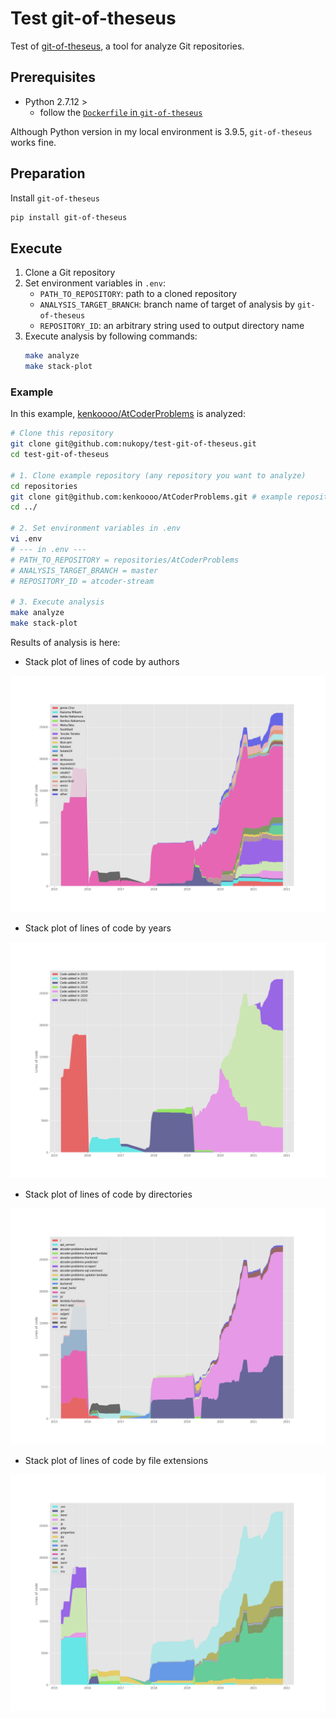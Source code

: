 # Test git-of-theseus

Test of [git-of-theseus](https://github.com/erikbern/git-of-theseus), a tool for analyze Git repositories.

## Prerequisites

- Python 2.7.12 >
  - follow the [`Dockerfile` in `git-of-theseus`](https://github.com/erikbern/git-of-theseus/blob/master/Dockerfile)

Although Python version in my local environment is 3.9.5, `git-of-theseus` works fine.

## Preparation

Install `git-of-theseus`

```sh
pip install git-of-theseus
```

## Execute

1. Clone a Git repository
2. Set environment variables in `.env`:
   - `PATH_TO_REPOSITORY`: path to a cloned repository
   - `ANALYSIS_TARGET_BRANCH`: branch name of target of analysis by `git-of-theseus`
   - `REPOSITORY_ID`: an arbitrary string used to output directory name
3. Execute analysis by following commands:
   ```sh
   make analyze
   make stack-plot
   ```

### Example

In this example, [kenkoooo/AtCoderProblems](https://github.com/kenkoooo/AtCoderProblems) is analyzed:

```sh
# Clone this repository
git clone git@github.com:nukopy/test-git-of-theseus.git
cd test-git-of-theseus

# 1. Clone example repository (any repository you want to analyze)
cd repositories
git clone git@github.com:kenkoooo/AtCoderProblems.git # example repository
cd ../

# 2. Set environment variables in .env
vi .env
# --- in .env ---
# PATH_TO_REPOSITORY = repositories/AtCoderProblems
# ANALYSIS_TARGET_BRANCH = master
# REPOSITORY_ID = atcoder-stream

# 3. Execute analysis
make analyze
make stack-plot
```

Results of analysis is here:

- Stack plot of lines of code by authors

![Stack plot of lines of code by authors](./output/atcoder-stream/img/stack-plot-authors.png)

- Stack plot of lines of code by years

![Stack plot of lines of code by years](./output/atcoder-stream/img/stack-plot-cohorts.png)

- Stack plot of lines of code by directories

![Stack plot of lines of code by directories](./output/atcoder-stream/img/stack-plot-dirs.png)

- Stack plot of lines of code by file extensions

![Stack plot of lines of code by file extensions](./output/atcoder-stream/img/stack-plot-exts.png)
